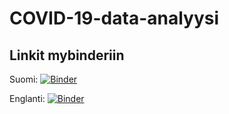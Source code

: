 # COVID-19-data-analyysi

## Linkit mybinderiin

Suomi: [![Binder](https://mybinder.org/badge_logo.svg)](https://mybinder.org/v2/gh/AaltoJunior/COVID-19-data-analyysi/HEAD?labpath=FI_Oppilaan_ohje_virtuaalinen_tyopaja_data-analyysi_COVID-19.ipynb)

Englanti: [![Binder](https://mybinder.org/badge_logo.svg)](https://mybinder.org/v2/gh/AaltoJunior/COVID-19-data-analyysi/HEAD?labpath=EN_Student_instructions_workshop_data_analysis_COVID-19.ipynb)
